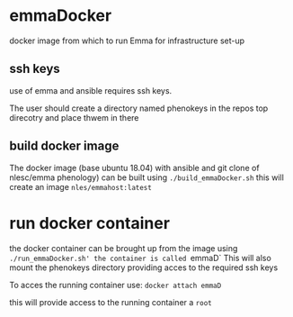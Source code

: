 # emmaDocker
docker image from which to run Emma for infrastructure set-up

## ssh keys
use of emma and ansible requires ssh keys.

The user should create a directory named phenokeys in the repos top direcotry and place thwem in there

## build docker image
The docker image (base ubuntu 18.04) with ansible and git clone of nlesc/emma  phenology) can be built
using `./build_emmaDocker.sh`
this will create an image `nles/emmahost:latest`

# run docker container
the docker container can be brought up from the image using
`./run_emmaDocker.sh'
the container is called `emmaD` 
This will also mount the phenokeys directory providing acces to the required ssh keys

To acces the running container use:
`docker attach emmaD`

this will provide access to the running container a `root`


